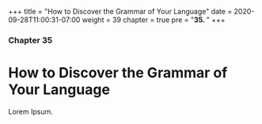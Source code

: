 +++
title = "How to Discover the Grammar of Your Language"
date = 2020-09-28T11:00:31-07:00
weight = 39
chapter = true
pre = "<b>35. </b>"
+++

### Chapter 35

# How to Discover the Grammar of Your Language

Lorem Ipsum.